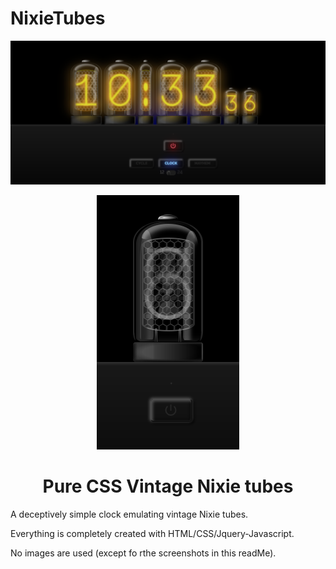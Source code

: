 # NixieTubes

<p align="center">
  <img src="images/read-me-images/clock.png">
</p>

<p align="center">
  <img src="images/read-me-images/single-tube-hero.png">
</p>


<h1 align="center"> Pure CSS Vintage Nixie tubes </h1>


<p>
A deceptively simple clock emulating vintage Nixie tubes. 

Everything is completely created with HTML/CSS/Jquery-Javascript.

No images are used (except fo rthe screenshots in this readMe). 
</p>

